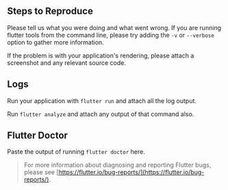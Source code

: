 ## Steps to Reproduce

Please tell us what you were doing and what went wrong. If you are running flutter tools from the command line, please try adding the `-v` or `--verbose` option to gather more information.

If the problem is with your application's rendering, please attach a screenshot and any relevant source code.

## Logs

Run your application with `flutter run` and attach all the log output.

Run `flutter analyze` and attach any output of that command also.

## Flutter Doctor

Paste the output of running `flutter doctor` here.

> For more information about diagnosing and reporting Flutter bugs, please see [https://flutter.io/bug-reports/](https://flutter.io/bug-reports/).
